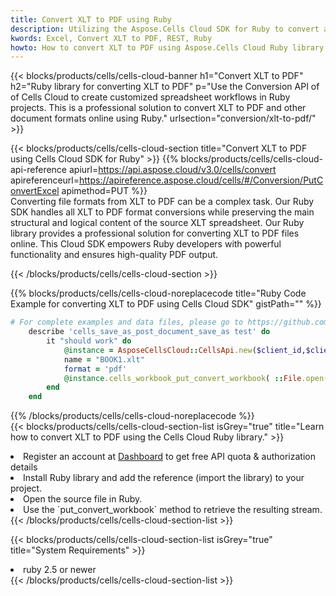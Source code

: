 ```yaml
---
title: Convert XLT to PDF using Ruby 
description: Utilizing the Aspose.Cells Cloud SDK for Ruby to convert a XLT format file to a PDF format file. 
kwords: Excel, Convert XLT to PDF, REST, Ruby
howto: How to convert XLT to PDF using Aspose.Cells Cloud Ruby library.
---
```



{{< blocks/products/cells/cells-cloud-banner h1="Convert XLT to PDF" h2="Ruby library for converting XLT to PDF" p="Use the Conversion API of of Cells Cloud to create customized spreadsheet workflows in Ruby projects. This is a professional solution to convert XLT to PDF and other document formats online using Ruby." urlsection="conversion/xlt-to-pdf/" >}}

{{< blocks/products/cells/cells-cloud-section  title="Convert XLT to PDF using Cells Cloud SDK for Ruby" >}}
{{% blocks/products/cells/cells-cloud-api-reference  apiurl=https://api.aspose.cloud/v3.0/cells/convert  apireferenceurl=https://apireference.aspose.cloud/cells/#/Conversion/PutConvertExcel  apimethod=PUT %}}
<br/>
Converting file formats from XLT to PDF can be a complex task. Our Ruby SDK handles all XLT to PDF format conversions while preserving the main structural and logical content of the source XLT spreadsheet. Our Ruby library provides a professional solution for converting XLT to PDF files online. This Cloud SDK empowers Ruby developers with powerful functionality and ensures high-quality PDF output.

{{< /blocks/products/cells/cells-cloud-section >}}

{{% blocks/products/cells/cells-cloud-noreplacecode title="Ruby Code Example for converting XLT to PDF using Cells Cloud SDK" gistPath="" %}}
 
```ruby
# For complete examples and data files, please go to https://github.com/aspose-cells-cloud/aspose-cells-cloud-ruby/
    describe 'cells_save_as_post_document_save_as test' do
        it "should work" do
            @instance = AsposeCellsCloud::CellsApi.new($client_id,$client_secret,"v3.0","https://api.aspose.cloud/")
            name = "BOOK1.xlt"
            format = 'pdf'
            @instance.cells_workbook_put_convert_workbook( ::File.open(File.expand_path("data/"+name),"r")  {|io| io.read(io.size) },{:format=>format})     
        end
    end
```
 
{{% /blocks/products/cells/cells-cloud-noreplacecode  %}}
<br/>
{{< blocks/products/cells/cells-cloud-section-list isGrey="true"  title="Learn how to convert XLT to PDF using the Cells Cloud Ruby library." >}}
<li>Register an account at <a href="https://dashboard.aspose.cloud/">Dashboard</a> to get free API quota & authorization details</li>
<li>Install Ruby library and add the reference (import the library) to your project.</li>
<li>Open the source file in Ruby.</li>
<li>Use the `put_convert_workbook` method to retrieve the resulting stream.</li>
{{< /blocks/products/cells/cells-cloud-section-list >}}

{{< blocks/products/cells/cells-cloud-section-list isGrey="true"  title="System Requirements" >}}
<li>ruby 2.5 or newer</li>
{{< /blocks/products/cells/cells-cloud-section-list >}}

